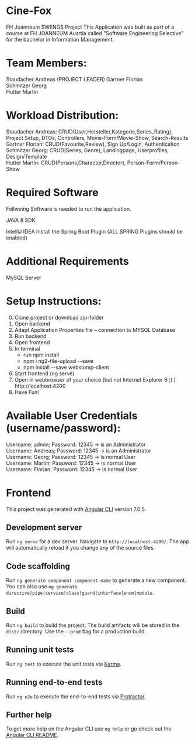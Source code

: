 # Cine-Fox
FH Joanneum SWENGS Project
This Application was built as part of a course at FH JOANNEUM Ausrtia called "Software Engineering Selective" for the bachelor in Information Management.


# Team Members:
Staudacher Andreas (PROJECT LEADER)
Gartner Florian  
Schmitzer Georg  
Hutter Martin  


# Workload Distribution:
Staudacher Andreas: CRUD(User,Hersteller,Kategorie,Series_Rating), Project Setup, DTOs, Controllers, Movie-Form/Movie-Show, Search-Results  
Gartner Florian: CRUD(Favourite,Review),  Sign Up/Login, Authentication   
Schmitzer Georg: CRUD(Series, Genre), Landingpage, Userprofiles, Design/Template  
Hutter Martin: CRUD(Persons,Character,Director), Person-Form/Person-Show   

# Required Software
Follwoing Software is needed to run the application.

JAVA 8 SDK

IntelliJ IDEA Install the Spring Boot Plugin  (ALL SPRING Plugins should be enabled)

# Additional Requirements
MySQL Server



# Setup Instructions:
0. Clone project or download zip-folder   
1. Open backend   
2. Adapt Application Properties file – connection to MYSQL Database   
3. Run backend   
4. Open frontend  
5. In terminal 
	- run npm install  
	- npm i ng2-file-upload --save 
	- npm install --save webstomp-client  
6. Start frontend (ng serve)  
7. Open in webbrowser of your choice (but not Internet Explorer 6 ;) ) http://localhost:4200
8. Have Fun!  



# Available User Credentials (username/password):  
Username: admin; Password: 12345 -> is an Administrator  
Username: Andreas; Password: 12345 -> is an Administrator  
Username: Georg; Password: 12345 -> is normal User  
Username: Martin; Password: 12345 -> is normal User  
Username: Florian; Password: 12345 -> is normal User  



# Frontend

This project was generated with [Angular CLI](https://github.com/angular/angular-cli) version 7.0.5.

## Development server

Run `ng serve` for a dev server. Navigate to `http://localhost:4200/`. The app will automatically reload if you change any of the source files.

## Code scaffolding

Run `ng generate component component-name` to generate a new component. You can also use `ng generate directive|pipe|service|class|guard|interface|enum|module`.

## Build

Run `ng build` to build the project. The build artifacts will be stored in the `dist/` directory. Use the `--prod` flag for a production build.

## Running unit tests

Run `ng test` to execute the unit tests via [Karma](https://karma-runner.github.io).

## Running end-to-end tests

Run `ng e2e` to execute the end-to-end tests via [Protractor](http://www.protractortest.org/).

## Further help

To get more help on the Angular CLI use `ng help` or go check out the [Angular CLI README](https://github.com/angular/angular-cli/blob/master/README.md).

